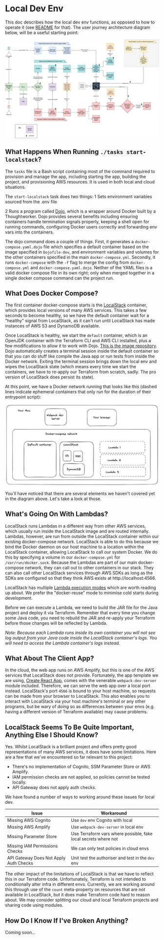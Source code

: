 # Local Dev Env

This doc describes how the local dev env functions, as opposed to how to operate it (see
[README](../README.md) for that). The user journey architecture diagram below, will be a useful starting point:

![User Journey Architecture Diagram](../images/user-journey-architecture-diagram.png)

## What Happens When Running `./tasks start-localstack`?

The `tasks` file is a Bash script containing most of the command required to provision and manage the app,
including starting the app, building the project, and provisioning AWS resources. It is used in both local and cloud
situations.

The `start-localstack` task does two things: 
1 Sets environment variables sourced from the .env file

2 Runs a program called [Dojo](https://github.com/kudulab/dojo), which is a wrapper around
Docker built by a Thoughtworker. Dojo provides several benefits including ensuring containers handle termination signals
properly, keeping a shell open for running commands, configuring Docker users correctly and forwarding env vars into the containers.

The dojo command does a couple of things. First, it generates a `docker-compose.yaml.dojo` file which specifies a
default container based on the image specified in `Dojofile-dev`, and environment variables and volumes for the
other containers specified in the main `docker-compose.yml`. Secondly, it runs `docker-compose` with the `-f` flag to
merge the config from `docker-compose.yml` and `docker-compose.yaml.dojo`. Neither of the YAML files is a valid docker
compose file in its own right; only when merged together in a single docker compose command can the project run.

## What Does Docker Compose?

The first container docker-compose starts is the [LocalStack](https://localstack.cloud/) container, which provides local
versions of many AWS services. This takes a few seconds to become healthy, so we have the default container wait for a "healthy" signal from
LocalStack, as it can't run until LocalStack has made instances of AWS S3 and DynamoDB available.

Once LocalStack is healthy, we start the `default` container, which is an OpenJDK container with the Terraform CLI and AWS CLI installed, plus
a few modifications to allow it to work with
Dojo. [This is the image repository](https://github.com/nhsconnect/prm-deductions-docker-openjdk-dojo). Dojo
automatically creates a terminal session inside the default container so that you can do stuff like compile the Java
app or run tests from inside the Docker network. Exiting the terminal session brings down the local env
and wipes the LocalStack state (which means every time we start the containers, we have to re-apply our Terraform from scratch, sadly. The pro
version of LocalStack does persist its state).

At this point, we have a Docker network running that looks like this (dashed lines indicate ephemeral containers that
only run for the duration of their entrypoint script):

![Local Dev Env Network Diagram](../images/local-dev-env-16022023.png)

You'll have noticed that there are several elements we haven't covered yet in the diagram above. Let's take a look at those.

## What's Going On With Lambdas?

LocalStack runs Lambdas in a different way from other AWS services, which usually run inside the LocalStack image and
are routed internally. Lambdas, however, are run from outside the LocalStack container within our existing
docker-compose network. LocalStack is able to do this because we bind the Docker daemon on our host machine to a
location within the LocalStack container, allowing LocalStack to call our system Docker. We do this by specifying a
volume in our `docker-compose.yml` for `/var/run/docker.sock`. Because the Lambdas are part of our main docker-compose
network, they can call out to other containers in our stack. They can also call other LocalStack services through AWS
SDKs as long as the SDKs are configured so that they think AWS exists at http://localhost:4566.

LocalStack has multiple [Lambda execution modes](https://docs.localstack.cloud/references/lambda-executors/) which are
worth reading up about. We prefer the "docker-reuse" mode to minimise cold starts during development.

Before we can execute a Lambda, we need to build the JAR file for the Java project and deploy it via Terraform. Remember
that every time you change some Java code, you need to rebuild the JAR and re-apply your Terraform before those changes
will be reflected by Lambda.

_Note: Because each Lambda runs inside its own container you will not see log
output from your Java code inside the LocalStack container's logs. You will need to access the Lambda container's logs
instead._

## What About The Client App?

In the cloud, the web app runs on AWS Amplify, but this is one of the AWS services that LocalStack does not
provide. Fortunately, the app template we are using, [Create React App](https://create-react-app.dev/), comes with the
venerable `webpack-dev-server` module included. Therefore, we can serve the web app over a local port instead.
LocalStack's port `4566` is bound to your host machine, so requests can be made from your browser to LocalStack. This
also
enables you to interact with LocalStack via your host machine's terminal or any other programs, but be wary of doing so
as differences between your envs (e.g. having a different version of Terraform available) may cause problems.

## LocalStack Seems To Be Quite Important, Anything Else I Should Know?

Yes. Whilst LocalStack is a brilliant project and offers pretty good representations of many AWS services, it does have
some limitations. Here are a few that we've encountered so far relevant to this project:

- There's no implementation of Cognito, SSM Parameter Store or AWS Amplify.
- IAM permission checks are not applied, so policies cannot be tested locally.
- API Gateway does not apply auth checks.

We have found a number of ways to working around these issues for local dev.

| Issue                                  | Workaround                                                      |
|----------------------------------------|-----------------------------------------------------------------|
| Missing AWS Cognito                    | Use `dev` env Cognito with local                                |
| Missing AWS Amplify                    | Use `webpack-dev-server` in local env                           |
| Missing Parameter Store                | Use Terraform vars where possible, fake local secrets where not |
| Missing IAM Permissions Checks         | We can only test policies in cloud envs                         |
| API Gateway Does Not Apply Auth Checks | Unit test the authoriser and test in the `dev` env              |

The other impact of the limitations of LocalStack is that we have to reflect this in our Terraform code. Unfortunately,
Terraform is not intended to conditionally alter infra in different envs. Currently, we are working
around this through use of the `count` meta-property on resources that are not available in LocalStack, but it does make
Terraform code hard to reason about. We may consider splitting our cloud and local Terraform projects and sharing code
using modules.

## How Do I Know If I've Broken Anything?

[//]: # (TODO: Add info on how to diagnose if anything is broken.)
Coming soon...
